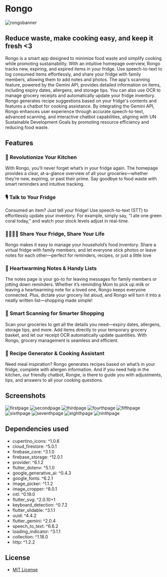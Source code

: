 # Rongo
![rongobanner](https://github.com/Dalton-G/rongo/blob/master/screenshots/rongobanner.png)

## Reduce waste, make cooking easy, and keep it fresh <3
Rongo is a smart app designed to minimize food waste and simplify cooking while promoting sustainability. With an intuitive homepage overview, Rongo tracks new, expiring, and expired items in your fridge. Use speech-to-text to log consumed items effortlessly, and share your fridge with family members, allowing them to add notes and photos. The app's scanning feature, powered by the Gemini API, provides detailed information on items, including expiry dates, allergens, and storage tips. You can also use OCR to manage grocery receipts and automatically update your fridge inventory. Rongo generates recipe suggestions based on your fridge's contents and features a chatbot for cooking assistance. By integrating the Gemini API, Rongo enhances user experience through accurate speech-to-text, advanced scanning, and interactive chatbot capabilities, aligning with UN Sustainable Development Goals by promoting resource efficiency and reducing food waste.

## Features
### 🌱 Revolutionize Your Kitchen
With Rongo, you’ll never forget what’s in your fridge again. The homepage provides a clear, at-a-glance overview of all your groceries—whether they’re new, expiring, or past their prime. Say goodbye to food waste with smart reminders and intuitive tracking.

### 🎙️ Talk to Your Fridge
Consumed an item? Just tell your fridge! Use speech-to-text (STT) to effortlessly update your inventory. For example, simply say, "I ate one green coral today," and watch your stock levels adjust in real-time.

### 👨‍👩‍👧‍👦 Share Your Fridge, Share Your Life
Rongo makes it easy to manage your household’s food inventory. Share a virtual fridge with family members, and let everyone stick photos or leave notes for each other—perfect for reminders, recipes, or just a little love

### 📝 Heartwarming Notes & Handy Lists
The notes page is your go-to for leaving messages for family members or jotting down reminders. Whether it’s reminding Mom to pick up milk or leaving a heartwarming note for a loved one, Rongo keeps everyone connected. Plus, dictate your grocery list aloud, and Rongo will turn it into a neatly written list—shopping made simple!

### 📸 Smart Scanning for Smarter Shopping
Scan your groceries to get all the details you need—expiry dates, allergens, storage tips, and more. Add items directly to your temporary grocery basket, and let our receipt OCR automatically update quantities. With Rongo, grocery management is seamless and efficient.

### 🍲 Recipe Generator & Cooking Assistant
Need meal inspiration? Rongo generates recipes based on what’s in your fridge, complete with allergen information. And if you need help in the kitchen, our friendly chatbot, Rongie, is there to guide you with adjustments, tips, and answers to all your cooking questions.

## Screenshots
![firstpage](https://github.com/Dalton-G/rongo/blob/master/screenshots/2.png?raw=true)
![secondpage](https://github.com/Dalton-G/rongo/blob/master/screenshots/3.png?raw=true)
![thirdpage](https://github.com/Dalton-G/rongo/blob/master/screenshots/4.png?raw=true)
![fourthpage](https://github.com/Dalton-G/rongo/blob/master/screenshots/5.png?raw=true)
![fifthpage](https://github.com/Dalton-G/rongo/blob/master/screenshots/6.png?raw=true)
![sixthpage](https://github.com/Dalton-G/rongo/blob/master/screenshots/7.png?raw=true)
![seventhpage](https://github.com/Dalton-G/rongo/blob/master/screenshots/8.png?raw=true)
![eighthpage](https://github.com/Dalton-G/rongo/blob/master/screenshots/9.png?raw=true)
![ninthpage](https://github.com/Dalton-G/rongo/blob/master/screenshots/10.png)

## Dependencies used
- cupertino_icons: ^1.0.6
- cloud_firestore: ^5.0.1
- firebase_core: ^3.1.0
- firebase_storage: ^12.0.1
- provider: ^6.1.2
- flutter_dotenv: ^5.1.0
- google_generative_ai: ^0.4.3
- google_fonts: ^6.2.1
- image_picker: ^1.1.2
- image_cropper: ^8.0.1
- intl: ^0.19.0
- flutter_svg: ^2.0.10+1
- keyboard_detection: ^0.7.2
- flutter_slidable: ^3.1.1
- uuid: ^4.4.2
- flutter_gemini: ^2.0.4
- speech_to_text: ^6.6.2
- loading_indicator: ^3.1.1
- collection: ^1.18.0
- http: ^1.2.2

## License
- [MIT License](https://github.com/Dalton-G/rongo/blob/main/LICENSE)
